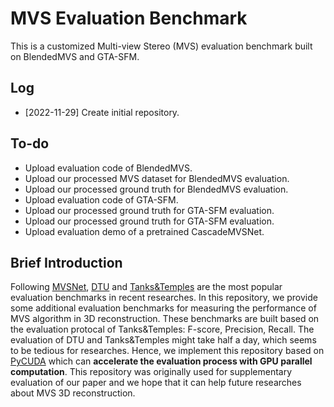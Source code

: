 # MVS Evaluation Benchmark

This is a customized Multi-view Stereo (MVS) evaluation benchmark built on BlendedMVS and GTA-SFM.

## Log

 - [2022-11-29] Create initial repository.

## To-do

 - Upload evaluation code of BlendedMVS.
 - Upload our processed MVS dataset for BlendedMVS evaluation.
 - Upload our processed ground truth for BlendedMVS evaluation.
 - Upload evaluation code of GTA-SFM.
 - Upload our processed ground truth for GTA-SFM evaluation.
 - Upload our processed ground truth for GTA-SFM evaluation.
 - Upload evaluation demo of a pretrained CascadeMVSNet.

## Brief Introduction

Following [MVSNet](https://github.com/YoYo000/MVSNet), [DTU](https://github.com/YoYo000/MVSNet) and [Tanks\&Temples](https://www.tanksandtemples.org/) are the most popular evaluation benchmarks in recent researches. In this repository, we provide some additional evaluation benchmarks for measuring the performance of MVS algorithm in 3D reconstruction. These benchmarks are built based on the evaluation protocal of Tanks\&Temples: F-score, Precision, Recall. The evaluation of DTU and Tanks\&Temples might take half a day, which seems to be tedious for researches. Hence, we implement this repository based on [PyCUDA](https://github.com/inducer/pycuda) which can **accelerate the evaluation process with GPU parallel computation**.
This repository was originally used for supplementary evaluation of our paper and we hope that it can help future researches about MVS 3D reconstruction.

